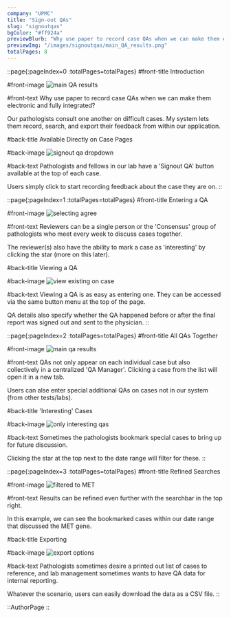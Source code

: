 ```yaml
---
company: "UPMC"
title: "Sign-out QAs"
slug: "signoutqas"
bgColor: "#ff924a"
previewBlurb: "Why use paper to record case QAs when we can make them electronic and fully integreated?"
previewImg: "/images/signoutqas/main_QA_results.png"
totalPages: 8
---
```


::page{:pageIndex=0 :totalPages=totalPages}
#front-title
Introduction

#front-image
![main QA results](/images/signoutqas/main_QA_results.png)

#front-text
Why use paper to record case QAs when we can make them electronic and fully integrated?

Our pathologists consult one another on difficult cases. My system lets them record, search, and export their feedback from within our application.

#back-title
Available Directly on Case Pages

#back-image
![signout qa dropdown](/images/signoutqas/signout_qa_dropdown.png)

#back-text
Pathologists and fellows in our lab have a 'Signout QA' button available at the top of each case.

Users simply click to start recording feedback about the case they are on.
::

::page{:pageIndex=1 :totalPages=totalPages}
#front-title
Entering a QA

#front-image
![selecting agree](/images/signoutqas/selecting_agree.png)

#front-text
Reviewers can be a single person or the 'Consensus' group of pathologists who meet every week to discuss cases together.

The reviewer(s) also have the ability to mark a case as 'interesting' by clicking the star (more on this later).

#back-title
Viewing a QA

#back-image
![view existing on case](/images/signoutqas/view_existing_on_case.png)

#back-text
Viewing a QA is as easy as entering one. They can be accessed via the same button menu at the top of the page.

QA details also specify whether the QA happened before or after the final report was signed out and sent to the physician.
::

::page{:pageIndex=2 :totalPages=totalPages}
#front-title
All QAs Together

#front-image
![main qa results](/images/signoutqas/main_QA_results.png)

#front-text
QAs not only appear on each individual case but also collectively in a centralized 'QA Manager'. Clicking a case from the list will open it in a new tab.

Users can alse enter special additional QAs on cases not in our system (from other tests/labs).

#back-title
'Interesting' Cases

#back-image
![only interesting qas](/images/signoutqas/only_interesting_QAs_cropped.png)

#back-text
Sometimes the pathologists bookmark special cases to bring up for future discussion.

Clicking the star at the top next to the date range will filter for these.
::

::page{:pageIndex=3 :totalPages=totalPages}
#front-title
Refined Searches

#front-image
![filtered to MET](/images/signoutqas/filtered_MET.png)

#front-text
Results can be refined even further with the searchbar in the top right.

In this example, we can see the bookmarked cases within our date range that discussed the MET gene.

#back-title
Exporting

#back-image
![export options](/images/signoutqas/export_options.png)

#back-text
Pathologists sometimes desire a printed out list of cases to reference, and lab management sometimes wants to have QA data for internal reporting.

Whatever the scenario, users can easily download the data as a CSV file.
::

::AuthorPage
::
